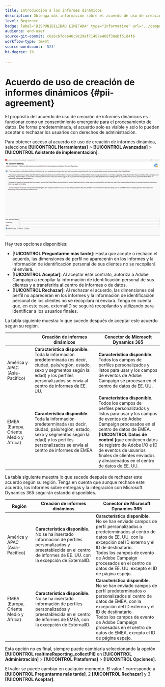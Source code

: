 ```yaml
---
title: Introducción a los informes dinámicos
description: Obtenga más información sobre el acuerdo de uso de creación de informes dinámicos
level: Beginner
badge: label="DISPONIBILIDAD LIMITADA" type="Informative" url="../campaign-standard-migration-home.md" tooltip="Restringido a usuarios migrados por el Campaign Standard"
audience: end-user
source-git-commit: c6a6cb7da640c9c29af71487e468f38ebf51d4f6
workflow-type: tm+mt
source-wordcount: '523'
ht-degree: 1%

---
```



# Acuerdo de uso de creación de informes dinámicos {#pii-agreement}

El propósito del acuerdo de uso de creación de informes dinámicos es funcionar como un consentimiento emergente para el procesamiento de datos. De forma predeterminada, el acuerdo solo es visible y solo lo pueden aceptar o rechazar los usuarios con derechos de administración.

Para obtener acceso al acuerdo de uso de creación de informes dinámica, seleccione **[!UICONTROL Herramientas]** > **[!UICONTROL Avanzadas]** > **[!UICONTROL Asistente de implementación]**.

![](assets/pii-agreement.png)

Hay tres opciones disponibles:

* **[!UICONTROL Preguntarme más tarde]**: Hasta que acepte o rechace el acuerdo, las dimensiones de perfil no aparecerán en los informes y la información de identificación personal de sus clientes no se recopilará ni enviará.
* **[!UICONTROL Aceptar]**: Al aceptar este contrato, autoriza a Adobe Campaign a recopilar la información de identificación personal de sus clientes y a transferirla al centro de informes o de datos.
* **[!UICONTROL Rechazar]**: Al rechazar el acuerdo, las dimensiones del perfil no aparecerán en los informes y la información de identificación personal de los clientes no se recopilará ni enviará. Tenga en cuenta que, en este caso, externalID se seguirá recopilando y utilizando para identificar a los usuarios finales.

La tabla siguiente muestra lo que sucede después de aceptar este acuerdo según su región.

|  | Creación de informes dinámicos | Conector de Microsoft Dynamics 365 |
|---|---|---|
| América y APAC (Asia-Pacífico) | **Característica disponible**. <br>Toda la información predeterminada (es decir, ciudad, país/región, estado, sexo y segmentos según la edad) y los perfiles personalizados se envía al centro de informes de EE. UU. | **Característica disponible**. <br>Todos los campos de perfiles personalizados y listos para usar y los campos de eventos de Adobe Campaign se procesan en el centro de datos de EE. UU. |
| EMEA (Europa, Oriente Medio y África) | **Característica disponible**. <br>Toda la información predeterminada (es decir, ciudad, país/región, estado, sexo y segmentos según la edad) y los perfiles personalizados se envía al centro de informes de EMEA. | **Característica disponible.** <br>Todos los campos de perfiles personalizados y listos para usar y los campos de eventos de Adobe Campaign procesados en el centro de datos de EMEA. <br>**[!UICONTROL Datos de control &#x200B;]**&#x200B;que contienen datos de registro de Adobe I/O e ID de eventos de usuarios finales de clientes enviados y almacenados en el centro de datos de EE. UU. |

La tabla siguiente muestra lo que sucede después de rechazar este acuerdo según su región. Tenga en cuenta que aunque rechace este acuerdo, los informes sobre entregas y la integración con Microsoft Dynamics 365 seguirán estando disponibles.

| Región | Creación de informes dinámicos | Conector de Microsoft Dynamics 365 |
|---|---|---|
| América y APAC (Asia-Pacífico) | **Característica disponible**. <br> No se ha insertado información de perfiles personalizados y preestablecida en el centro de informes de EE. UU. con la excepción de ExternalID. | **Característica disponible**. <br>No se han enviado campos de perfil personalizados o predeterminados al centro de datos de EE. UU. con la excepción del ID externo y el ID de destinatario. <br>Todos los campos de evento de Adobe Campaign procesados en el centro de datos de EE. UU. excepto el ID de página espejo. |
| EMEA (Europa, Oriente Medio y África) | **Característica disponible**. <br>No se ha insertado información de perfiles personalizados y preestablecida en el centro de informes de EMEA, con la excepción de ExternalID. | **Característica disponible.** <br>No se han enviado campos de perfil predeterminados o personalizados al centro de datos de EMEA, con la excepción del ID externo y el ID de destinatario. <br>Todos los campos de evento de Adobe Campaign procesados en el centro de datos de EMEA, excepto el ID de página espejo. |

Esta opción no es final, siempre puede cambiarla seleccionando la opción **[!UICONTROL realtimeReporting_collectPII]** en **[!UICONTROL Administración]** > **[!UICONTROL Plataforma]** > **[!UICONTROL Opciones]**.

El valor se puede cambiar en cualquier momento. El valor 1 corresponde a **[!UICONTROL Preguntarme más tarde]**, 2 **[!UICONTROL Rechazar]** y 3 **[!UICONTROL Aceptar]**.
